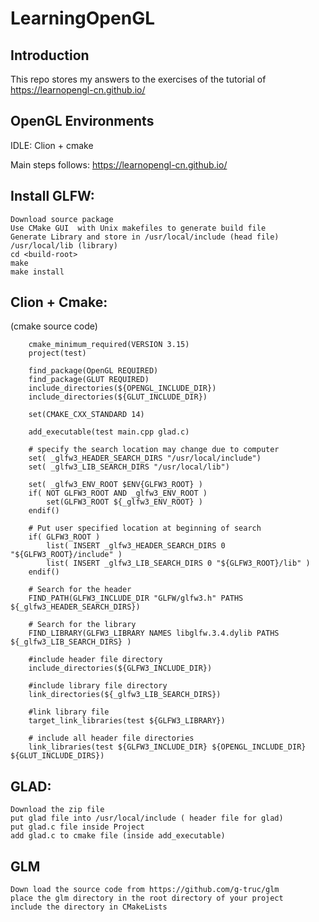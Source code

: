 # LearningOpenGL

## Introduction

This repo stores my answers to the exercises of the tutorial of https://learnopengl-cn.github.io/

## OpenGL Environments

IDLE: Clion + cmake 

Main steps follows: https://learnopengl-cn.github.io/

## Install GLFW:

    Download source package
	Use CMake GUI  with Unix makefiles to generate build file
	Generate Library and store in /usr/local/include (head file) /usr/local/lib (library)
	cd <build-root>
	make
	make install

## Clion + Cmake:

(cmake source code)
```
    cmake_minimum_required(VERSION 3.15)
    project(test)
    
    find_package(OpenGL REQUIRED)
    find_package(GLUT REQUIRED)
    include_directories(${OPENGL_INCLUDE_DIR})
    include_directories(${GLUT_INCLUDE_DIR})
    
    set(CMAKE_CXX_STANDARD 14)
    
    add_executable(test main.cpp glad.c)
    
    # specify the search location may change due to computer
    set( _glfw3_HEADER_SEARCH_DIRS "/usr/local/include")
    set( _glfw3_LIB_SEARCH_DIRS "/usr/local/lib")
    
    set( _glfw3_ENV_ROOT $ENV{GLFW3_ROOT} )
    if( NOT GLFW3_ROOT AND _glfw3_ENV_ROOT )
        set(GLFW3_ROOT ${_glfw3_ENV_ROOT} )
    endif()
    
    # Put user specified location at beginning of search
    if( GLFW3_ROOT )
        list( INSERT _glfw3_HEADER_SEARCH_DIRS 0 "${GLFW3_ROOT}/include" )
        list( INSERT _glfw3_LIB_SEARCH_DIRS 0 "${GLFW3_ROOT}/lib" )
    endif()
    
    # Search for the header
    FIND_PATH(GLFW3_INCLUDE_DIR "GLFW/glfw3.h" PATHS ${_glfw3_HEADER_SEARCH_DIRS})
    
    # Search for the library
    FIND_LIBRARY(GLFW3_LIBRARY NAMES libglfw.3.4.dylib PATHS ${_glfw3_LIB_SEARCH_DIRS} )
    
    #include header file directory
    include_directories(${GLFW3_INCLUDE_DIR})
    
    #include library file directory
    link_directories(${_glfw3_LIB_SEARCH_DIRS})
    
    #link library file
    target_link_libraries(test ${GLFW3_LIBRARY})
    
    # include all header file directories
    link_libraries(test ${GLFW3_INCLUDE_DIR} ${OPENGL_INCLUDE_DIR} ${GLUT_INCLUDE_DIRS})
```

## GLAD:
	Download the zip file
	put glad file into /usr/local/include ( header file for glad)
	put glad.c file inside Project
	add glad.c to cmake file (inside add_executable)
	
## GLM
    Down load the source code from https://github.com/g-truc/glm
    place the glm directory in the root directory of your project
    include the directory in CMakeLists
